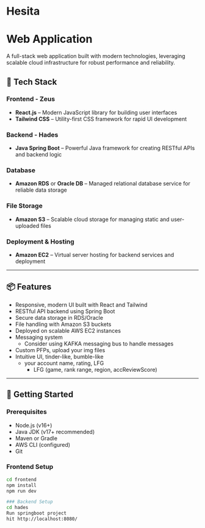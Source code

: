 # Hesita
# Web Application

A full-stack web application built with modern technologies, leveraging scalable cloud infrastructure for robust performance and reliability.

## 🔧 Tech Stack

### Frontend - Zeus
- **React.js** – Modern JavaScript library for building user interfaces
- **Tailwind CSS** – Utility-first CSS framework for rapid UI development

### Backend - Hades
- **Java Spring Boot** – Powerful Java framework for creating RESTful APIs and backend logic

### Database
- **Amazon RDS** or **Oracle DB** – Managed relational database service for reliable data storage

### File Storage
- **Amazon S3** – Scalable cloud storage for managing static and user-uploaded files

### Deployment & Hosting
- **Amazon EC2** – Virtual server hosting for backend services and deployment

---

## 📦 Features

- Responsive, modern UI built with React and Tailwind
- RESTful API backend using Spring Boot
- Secure data storage in RDS/Oracle
- File handling with Amazon S3 buckets
- Deployed on scalable AWS EC2 instances
- Messaging system 
    - Consider using KAFKA messaging bus to handle messages
- Custom PFPs, upload your img files
- Intuitive UI, tinder-like, bumble-like
    - your account name, rating, LFG
        - LFG (game, rank range, region, accReviewScore)


---

## 🚀 Getting Started

### Prerequisites

- Node.js (v16+)
- Java JDK (v17+ recommended)
- Maven or Gradle
- AWS CLI (configured)
- Git

### Frontend Setup

```bash
cd frontend
npm install
npm run dev

### Backend Setup
cd hades
Run springboot project
hit http://localhost:8080/

